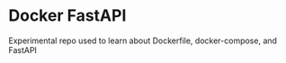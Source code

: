 Docker FastAPI
==============

Experimental repo used to learn about Dockerfile, docker-compose, and FastAPI
